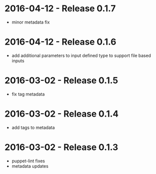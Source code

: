 # 2016-04-12 - Release 0.1.7
- minor metadata fix
# 2016-04-12 - Release 0.1.6
- add additional parameters to input defined type to support file based inputs
# 2016-03-02 - Release 0.1.5
- fix tag metadata

# 2016-03-02 - Release 0.1.4
- add tags to metadata 

# 2016-03-02 - Release 0.1.3
- puppet-lint fixes
- metadata updates